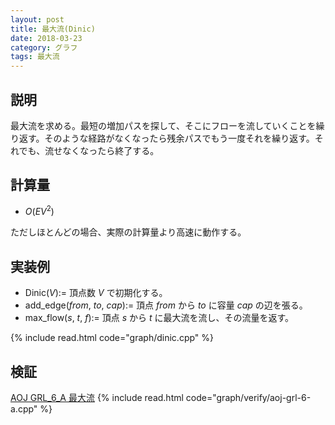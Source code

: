 ```yaml
---
layout: post
title: 最大流(Dinic)
date: 2018-03-23
category: グラフ
tags: 最大流
---
```


## 説明
最大流を求める。最短の増加パスを探して、そこにフローを流していくことを繰り返す。そのような経路がなくなったら残余パスでもう一度それを繰り返す。それでも、流せなくなったら終了する。

## 計算量
* $O(E V^2)$

ただしほとんどの場合、実際の計算量より高速に動作する。

## 実装例

* Dinic($V$):= 頂点数 $V$ で初期化する。
* add_edge($from$, $to$, $cap$):= 頂点 $from$ から $to$ に容量 $cap$ の辺を張る。
* max_flow($s$, $t$, $f$):= 頂点 $s$ から $t$ に最大流を流し、その流量を返す。

{% include read.html  code="graph/dinic.cpp" %}

## 検証

[AOJ GRL_6_A 最大流](http://judge.u-aizu.ac.jp/onlinejudge/description.jsp?id=GRL_6_A&lang=jp)
{% include read.html code="graph/verify/aoj-grl-6-a.cpp" %}
